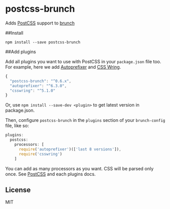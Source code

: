 postcss-brunch
==============

Adds [PostCSS](https://github.com/ai/postcss) support to [brunch](https://github.com/brunch/brunch)


##Install

	npm install --save postcss-brunch

##Add plugins

Add all plugins you want to use with PostCSS in your `package.json` file too. For example, here we add [Autoprefixer](https://github.com/ai/autoprefixer) and [CSS Wring](https://github.com/hail2u/node-csswring).

```javascript
{
  "postcss-brunch": "^0.6.x",
  "autoprefixer": "^6.3.0",
  "csswring": "^5.1.0"
}
```

Or, use `npm install --save-dev <plugin>` to get latest version in package.json.

Then, configure `postcss-brunch` in the `plugins` section of your `brunch-config` file, like so:

```javascript
plugins:
  postcss:
    processors: [
      require('autoprefixer')(['last 8 versions']),
      require('csswring')
    ]
```

You can add as many processors as you want. CSS will be parsed only once. See [PostCSS](https://github.com/ai/postcss) and each plugins docs.

## License

MIT
